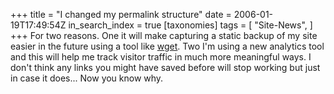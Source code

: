 +++
title = "I changed my permalink structure"
date = 2006-01-19T17:49:54Z
in_search_index = true
[taxonomies]
tags = [
"Site-News",
]
+++
For two reasons. One it will make capturing a static backup of my site easier in the future using a tool like <a href="http://www.gnu.org/software/wget/wget.html">wget</a>. Two I'm using a new analytics tool and this will help me track visitor traffic in much more meaningful ways. I don't think any links you might have saved before will stop working but just in case it does... Now you know why.

